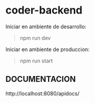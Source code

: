# coder-backend

Iniciar en ambiente de desarrollo: 
>npm run dev

Iniciar en ambiente de produccion: 
>npm run start

## DOCUMENTACION
http://localhost:8080/apidocs/